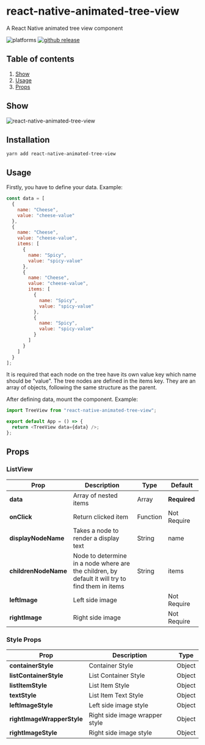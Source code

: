 # react-native-animated-tree-view

A React Native animated tree view component

![platforms](https://img.shields.io/badge/platforms-Android%20%7C%20iOS-brightgreen.svg?style=flat-square)
[![github release](https://img.shields.io/github/v/release/shariqahmed1/react-native-animated-tree-view.svg?style=flat-square)](https://www.github.com/shariqahmed1/react-native-animated-tree-view/releases)

## Table of contents

1. [Show](#show)
1. [Usage](#usage)
1. [Props](#props)

## Show

![react-native-animated-tree-view](https://media.giphy.com/media/kgZdimnRjNLVdbXhUI/giphy.gif)

## Installation

```
yarn add react-native-animated-tree-view
```

## Usage

Firstly, you have to define your data. Example:

```javascript
const data = [
  {
    name: "Cheese",
    value: "cheese-value"
  },
  {
    name: "Cheese",
    value: "cheese-value",
    items: [
      {
        name: "Spicy",
        value: "spicy-value"
      },
      {
        name: "Cheese",
        value: "cheese-value",
        items: [
          {
            name: "Spicy",
            value: "spicy-value"
          },
          {
            name: "Spicy",
            value: "spicy-value"
          }
        ]
      }
    ]
  }
];
```

It is required that each node on the tree have its own value key which name should be "value". The tree nodes are defined in the items key. They are an array of objects, following the same structure as the parent.

After defining data, mount the component. Example:

```javascript
import TreeView from "react-native-animated-tree-view";

export default App = () => {
  return <TreeView data={data} />;
};
```

## Props

### ListView

| Prop                 | Description                                                                                      | Type     | Default      |
| -------------------- | ------------------------------------------------------------------------------------------------ | -------- | ------------ |
| **data**             | Array of nested items                                                                            | Array    | **Required** |
| **onClick**          | Return clicked item                                                                              | Function | Not Require  |
| **displayNodeName**  | Takes a node to render a display text                                                            | String   | name         |
| **childrenNodeName** | Node to determine in a node where are the children, by default it will try to find them in items | String   | items        |
| **leftImage**        | Left side image                                                                                  |          | Not Require  |
| **rightImage**       | Right side image                                                                                 |          | Not Require  |

### Style Props

| Prop                       | Description                    | Type   |
| -------------------------- | ------------------------------ | ------ |
| **containerStyle**         | Container Style                | Object |
| **listContainerStyle**     | List Container Style           | Object |
| **listItemStyle**          | List Item Style                | Object |
| **textStyle**              | List Item Text Style           | Object |
| **leftImageStyle**         | Left side image style          | Object |
| **rightImageWrapperStyle** | Right side image wrapper style | Object |
| **rightImageStyle**        | Right side image style         | Object |
